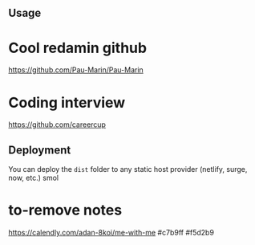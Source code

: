 ## Usage

# Cool redamin github

https://github.com/Pau-Marin/Pau-Marin

# Coding interview

https://github.com/careercup

## Deployment

You can deploy the `dist` folder to any static host provider (netlify, surge, now, etc.)
smol

# to-remove notes

https://calendly.com/adan-8koi/me-with-me
#c7b9ff
#f5d2b9